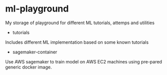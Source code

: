 # ml-playground
My storage of playground for different ML tutorials, attemps and utilities

* tutorials 

Includes different ML implementation based on some known tutorials

* sagemaker-container

Use AWS sagemaker to train model on AWS EC2 machines using pre-pared generic docker image.
